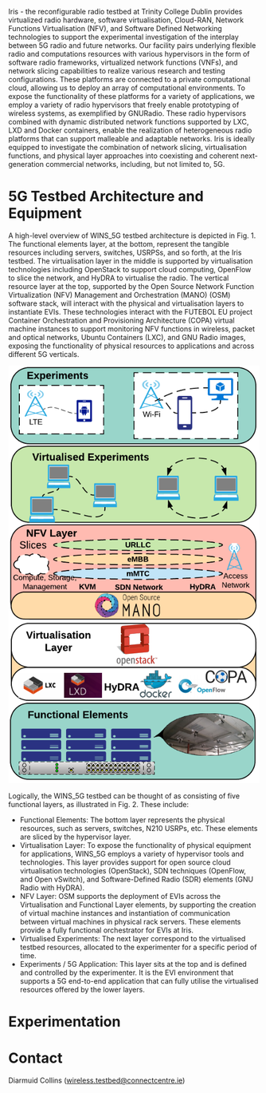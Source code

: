 <!-- TITLE: Iris -->
<!-- SUBTITLE: 5G radio and future networks experimentation platform -->

Iris - the reconfigurable radio testbed at Trinity College Dublin provides virtualized radio hardware, software virtualisation, Cloud-RAN, Network Functions Virtualisation (NFV), and Software Defined Networking technologies to support the experimental investigation of the interplay between 5G radio and future networks. Our facility pairs underlying flexible radio and computations resources with various hypervisors in the form of software radio frameworks, virtualized network functions (VNFs), and network slicing capabilities to realize various research and testing configurations. These platforms are connected to a private computational cloud, allowing us to deploy an array of computational environments. To expose the functionality of these platforms for a variety of applications, we employ a variety of radio hypervisors that freely enable prototyping of wireless systems, as exemplified by GNURadio. These radio hypervisors combined with dynamic distributed network functions supported by LXC, LXD and Docker containers, enable the realization of heterogeneous radio platforms that can support malleable and adaptable networks. Iris is ideally equipped to investigate the combination of network slicing, virtualisation functions, and physical layer approaches into coexisting and coherent next-generation commercial networks, including, but not limited to, 5G.
# 5G Testbed Architecture and Equipment
A high-level overview of WINS_5G testbed architecture is depicted in Fig. 1. The functional elements layer, at the bottom, represent the tangible resources including servers, switches, USRPSs, and so forth, at the Iris testbed. The virtualisation layer in the middle is supported by virtualisation technologies including OpenStack to support cloud computing, OpenFlow to slice the network, and HyDRA to virtualise the radio. The vertical resource layer at the top, supported by the Open Source Network Function Virtualization (NFV) Management and Orchestration (MANO) (OSM) software stack, will interact with the physical and virtualisation layers to instantiate EVIs. These technologies interact with the FUTEBOL EU project Container Orchestration and Provisioning Architecture (COPA) virtual machine instances  to support monitoring NFV functions in wireless, packet and optical networks, Ubuntu Containers (LXC), and GNU Radio images, exposing the functionality of physical resources to applications and across different 5G verticals.


![Fig 1 Functional Layers](/uploads/fig-2-functional-layers.png "Fig 1 Functional Layers")


Logically, the WINS_5G testbed can be thought of as consisting of five functional layers, as illustrated in Fig. 2. These include:
* Functional Elements: The bottom layer represents the physical resources, such as servers, switches, N210 USRPs, etc. These elements are sliced by the hypervisor layer.
* Virtualisation Layer: To expose the functionality of physical equipment for applications, WINS_5G employs a variety of hypervisor tools and technologies. This layer provides support for open source cloud virtualisation technologies (OpenStack), SDN techniques (OpenFlow, and Open vSwitch), and Software-Defined Radio (SDR) elements (GNU Radio with HyDRA).
* NFV Layer: OSM supports the deployment of EVIs across the Virtualisation and Functional Layer elements, by supporting the creation of virtual machine instances and instantiation of communication between virtual machines in physical rack servers. These elements provide a fully functional orchestrator for EVIs at Iris.
* Virtualised Experiments: The next layer correspond to the virtualised testbed resources, allocated to the experimenter for a specific period of time.
* Experiments / 5G Application: This layer sits at the top and is defined and controlled by the experimenter. It is the EVI environment that supports a 5G end-to-end application that can fully utilise the virtualised resources offered by the lower layers. 


# Experimentation


# Contact
Diarmuid Collins (wireless.testbed@connectcentre.ie)
